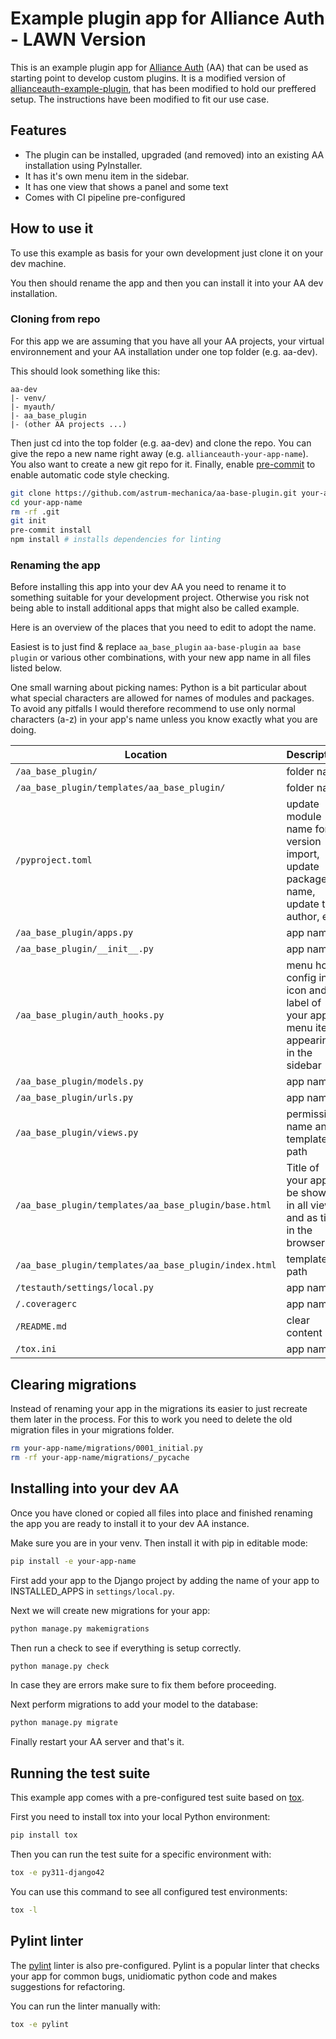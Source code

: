 # Example plugin app for Alliance Auth - LAWN Version

This is an example plugin app for [Alliance Auth](https://gitlab.com/allianceauth/allianceauth) (AA) that can be used as starting point to develop custom plugins.
It is a modified version of [allianceauth-example-plugin](https://gitlab.com/ErikKalkoken/allianceauth-example-plugin), that has been modified to hold our preffered setup.
The instructions have been modified to fit our use case.

## Features

- The plugin can be installed, upgraded (and removed) into an existing AA installation using PyInstaller.
- It has it's own menu item in the sidebar.
- It has one view that shows a panel and some text
- Comes with CI pipeline pre-configured

## How to use it

To use this example as basis for your own development just clone it on your dev machine.

You then should rename the app and then you can install it into your AA dev installation.

### Cloning from repo

For this app we are assuming that you have all your AA projects, your virtual environnement and your AA installation under one top folder (e.g. aa-dev).

This should look something like this:

```plain
aa-dev
|- venv/
|- myauth/
|- aa_base_plugin
|- (other AA projects ...)

```

Then just cd into the top folder (e.g. aa-dev) and clone the repo. You can give the repo a new name right away (e.g. `allianceauth-your-app-name`).
You also want to create a new git repo for it. Finally, enable [pre-commit](https://pre-commit.com) to enable automatic code style checking.

```bash
git clone https://github.com/astrum-mechanica/aa-base-plugin.git your-app-name
cd your-app-name
rm -rf .git
git init
pre-commit install
npm install # installs dependencies for linting
```

### Renaming the app

Before installing this app into your dev AA you need to rename it to something suitable for your development project. Otherwise you risk not being able to install additional apps that might also be called example.

Here is an overview of the places that you need to edit to adopt the name.

Easiest is to just find & replace `aa_base_plugin` `aa-base-plugin` `aa base plugin` or various other combinations, with your new app name in all files listed below.

One small warning about picking names: Python is a bit particular about what special characters are allowed for names of modules and packages. To avoid any pitfalls I would therefore recommend to use only normal characters (a-z) in your app's name unless you know exactly what you are doing.

| Location                                              | Description                                                                            |
| ----------------------------------------------------- | -------------------------------------------------------------------------------------- |
| `/aa_base_plugin/`                                    | folder name                                                                            |
| `/aa_base_plugin/templates/aa_base_plugin/`           | folder name                                                                            |
| `/pyproject.toml`                                     | update module name for version import, update package name, update title, author, etc. |
| `/aa_base_plugin/apps.py`                             | app name                                                                               |
| `/aa_base_plugin/__init__.py`                         | app name                                                                               |
| `/aa_base_plugin/auth_hooks.py`                       | menu hook config incl. icon and label of your app's menu item appearing in the sidebar |
| `/aa_base_plugin/models.py`                           | app name                                                                               |
| `/aa_base_plugin/urls.py`                             | app name                                                                               |
| `/aa_base_plugin/views.py`                            | permission name and template path                                                      |
| `/aa_base_plugin/templates/aa_base_plugin/base.html`  | Title of your app to be shown in all views and as title in the browser tab             |
| `/aa_base_plugin/templates/aa_base_plugin/index.html` | template path                                                                          |
| `/testauth/settings/local.py`                         | app name                                                                               |
| `/.coveragerc`                                        | app name                                                                               |
| `/README.md`                                          | clear content                                                                          |
| `/tox.ini`                                            | app name                                                                               |

## Clearing migrations

Instead of renaming your app in the migrations its easier to just recreate them later in the process. For this to work you need to delete the old migration files in your migrations folder.

```bash
rm your-app-name/migrations/0001_initial.py
rm -rf your-app-name/migrations/_pycache
```

## Installing into your dev AA

Once you have cloned or copied all files into place and finished renaming the app you are ready to install it to your dev AA instance.

Make sure you are in your venv. Then install it with pip in editable mode:

```bash
pip install -e your-app-name
```

First add your app to the Django project by adding the name of your app to INSTALLED_APPS in `settings/local.py`.

Next we will create new migrations for your app:

```bash
python manage.py makemigrations
```

Then run a check to see if everything is setup correctly.

```bash
python manage.py check
```

In case they are errors make sure to fix them before proceeding.

Next perform migrations to add your model to the database:

```bash
python manage.py migrate
```

Finally restart your AA server and that's it.

## Running the test suite

This example app comes with a pre-configured test suite based on [tox](https://tox.wiki/en/).

First you need to install tox into your local Python environment:

```sh
pip install tox
```

Then you can run the test suite for a specific environment with:

```sh
tox -e py311-django42
```

You can use this command to see all configured test environments:

```sh
tox -l
```

## Pylint linter

The [pylint](https://pylint.readthedocs.io/en/stable/) linter is also pre-configured. Pylint is a popular linter that checks your app for common bugs, unidiomatic python code and makes suggestions for refactoring.

You can run the linter manually with:

```sh
tox -e pylint
```
